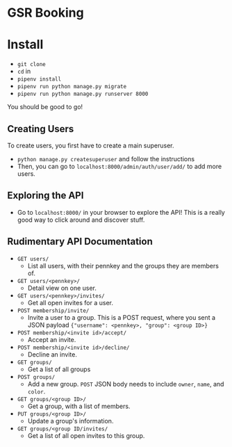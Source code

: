 # GSR Booking

# Install
- `git clone`
- `cd` in
- `pipenv install`
- `pipenv run python manage.py migrate`
- `pipenv run python manage.py runserver 8000`

You should be good to go!

## Creating Users
To create users, you first have to create a main superuser.
- `python manage.py createsuperuser` and follow the instructions
- Then, you can go to `localhost:8000/admin/auth/user/add/` to add more users.

## Exploring the API
- Go to `localhost:8000/` in your browser to explore the API! This is a really good way to click around and discover stuff.

## Rudimentary API Documentation
- `GET users/`
    - List all users, with their pennkey and the groups they are members of.
- `GET users/<pennkey>/`
    - Detail view on one user.
- `GET users/<pennkey>/invites/`
    - Get all open invites for a user.
- `POST membership/invite/`
    - Invite a user to a group. This is a POST request, where you sent a JSON payload `{"username": <pennkey>, "group": <group ID>}`
- `POST membership/<invite id>/accept/`
    - Accept an invite.
- `POST membership/<invite id>/decline/`
    - Decline an invite.
- `GET groups/`
    - Get a list of all groups
- `POST groups/`
    - Add a new group. `POST` JSON body needs to include `owner`, `name`, and `color`.
- `GET groups/<group ID>/`
    - Get a group, with a list of members.
- `PUT groups/<group ID>/`
    - Update a group's information.
- `GET groups/<group ID/invites/`
    - Get a list of all open invites to this group.


